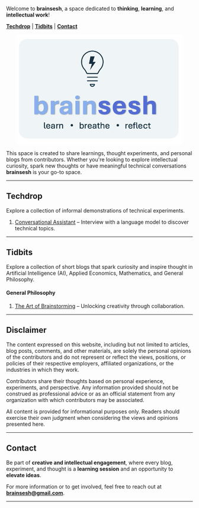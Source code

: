 <!-- # brainsesh -->

Welcome to **brainsesh**, a space dedicated to **thinking**, **learning**, and **intellectual work**!

[**Techdrop**](#techdrop) | [**Tidbits**](#tidbits) | [**Contact**](#contact)

<div style="text-align: center;">
  <img src="./images/logo.jpg" alt="Brainsesh Logo" width="450"/>
</div>

This space is created to share learnings, thought experiments, and personal blogs from contributors. Whether you're looking to explore intellectual curiosity, spark new thoughts or have meaningful technical conversations **brainsesh** is your go-to space.

---

## Techdrop
Explore a collection of informal demonstrations of technical experiments.

<!-- #### Conversational Assistant -->
1. <a href="./docs/the-art-of-brainstorming/index.html" target="_blank">Conversational Assistant</a> – Interview with a language model to discover technical topics.

---

## Tidbits
Explore a collection of short blogs that spark curiosity and inspire thought in Artificial Intelligence (AI), Applied Economics, Mathematics, and General Philosophy.

#### General Philosophy 
1. <a href="./docs/the-art-of-brainstorming/index.html" target="_blank">The Art of Brainstorming</a> – Unlocking creativity through collaboration.

---

## Disclaimer

The content expressed on this website, including but not limited to articles, blog posts, comments, and other materials, are solely the personal opinions of the contributors and do not represent or reflect the views, positions, or policies of their respective employers, affiliated organizations, or the industries in which they work.

Contributors share their thoughts based on personal experience, experiments, and perspective. Any information provided should not be construed as professional advice or as an official statement from any organization with which contributors may be associated.

All content is provided for informational purposes only. Readers should exercise their own judgment when considering the views and opinions presented here.

---

## Contact
Be part of **creative and intellectual engagement**, where every blog, experiment, and thought is a **learning session** and an opportunity to **elevate ideas**.

For more information or to get involved, feel free to reach out at **[brainsesh@gmail.com](mailto:brainsesh@gmail.com)**.

---
